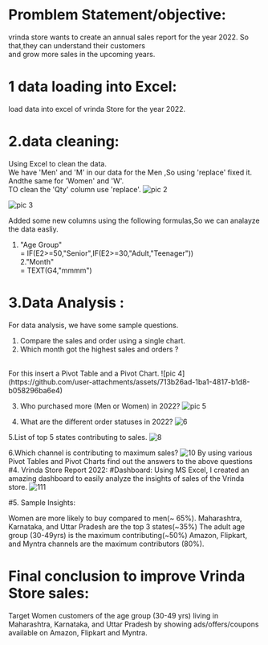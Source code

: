 # Promblem Statement/objective:







vrinda store wants to create an annual sales report for the year 2022. So that,they can understand their customers <br>
and grow more sales in the upcoming years.
# 1 data loading into Excel: 
load data into excel of vrinda Store for the year 2022.
# 2.data cleaning:
Using Excel to clean the data.
 <br>
We have 'Men' and 'M' in our data for the Men ,So using 'replace' fixed it. Andthe same for 'Women' and 'W'.   <br>
TO clean the 'Qty' column use 'replace'.
![pic 2](https://github.com/user-attachments/assets/401128fe-8b4a-4945-9abc-e57e2a7628ef) 

![pic 3](https://github.com/user-attachments/assets/4b1658a2-9bf0-457a-8979-4ebee733899a)

Added some new columns using the following formulas,So we can analayze the data easliy.<br>
1. "Age Group" <br> = IF(E2>=50,"Senior",IF(E2>=30,"Adult,"Teenager")) <br>
2."Month" <br>
= TEXT(G4,"mmmm")
# 3.Data Analysis :

For data analysis, we have some sample questions. <br>
1. Compare the sales and order using a single chart.
2. Which month got the  highest sales and orders ?
  


<br>
For this insert a Pivot Table and a Pivot Chart.
![pic 4](https://github.com/user-attachments/assets/713b26ad-1ba1-4817-b1d8-b058296ba6e4)

   


3. Who purchased more (Men or Women) in 2022?
![pic 5](https://github.com/user-attachments/assets/e88b61c9-4a03-41c4-a06b-fba5828882cf)



4. What are the different order statuses in 2022?
![6](https://github.com/user-attachments/assets/73512a7c-4912-4e7c-9713-98174e0dc891)


5.List of top 5 states contributing to sales.
![8](https://github.com/user-attachments/assets/d20dee9d-8c3d-49e5-ae92-6f6fb5788bae)

6.Which channel is contributing to maximum sales? 
![10](https://github.com/user-attachments/assets/47964a90-3e40-44c9-80be-da80f433f4a8)
By using various Pivot Tables and Pivot Charts find out the answers to the above questions
#4. Vrinda Store Report 2022:
#Dashboard:
Using MS Excel, I created an amazing dashboard to easily analyze the insights of sales of the Vrinda store.
![111](https://github.com/user-attachments/assets/e37d9663-af1f-491a-b025-9329e2c51e38)











#5. Sample Insights:

Women are more likely to buy compared to men(~ 65%).
Maharashtra, Karnataka, and Uttar Pradesh are the top 3 states(~35%)
The adult age group (30-49yrs) is the maximum contributing(~50%)
Amazon, Flipkart, and Myntra channels are the maximum contributors (80%).

# Final conclusion to improve Vrinda Store sales:
Target Women customers of the age group (30-49 yrs) living in Maharashtra, Karnataka, and Uttar Pradesh by showing ads/offers/coupons available on Amazon, Flipkart and Myntra.
